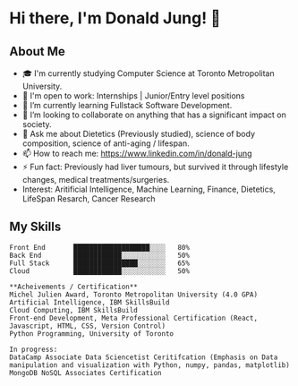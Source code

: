 

# Hi there, I'm Donald Jung! 👋

## About Me
- 🎓 I'm currently studying Computer Science at Toronto Metropolitan University.
- 💼 I'm open to work: Internships | Junior/Entry level positions 
- 🌱 I’m currently learning Fullstack Software Development.
- 👯 I’m looking to collaborate on anything that has a significant impact on society.
- 💬 Ask me about Dietetics (Previously studied), science of body composition, science of anti-aging / lifespan.
- 📫 How to reach me: https://www.linkedin.com/in/donald-jung
- ⚡ Fun fact: Previously had liver tumours, but survived it through lifestyle changes, medical treatments/surgeries.
- Interest: Aritificial Intelligence, Machine Learning, Finance, Dietetics, LifeSpan Resarch, Cancer Research

## My Skills
```Python, Java, HTML, CSS, Javascript, React, AWS/Azure, Docker, Kubernotes
Front End       ███████████████████░░░░   80%
Back End        ████████████░░░░░░░░░░░   50%
Full Stack      ████████████████░░░░░░░   65%
Cloud           ████████████░░░░░░░░░░░   50%

**Acheivements / Certification**
Michel Julien Award, Toronto Metropolitan University (4.0 GPA)
Artificial Intelligence, IBM SkillsBuild
Cloud Computing, IBM SkillsBuild
Front-end Development, Meta Professional Certification (React, Javascript, HTML, CSS, Version Control)
Python Programming, University of Toronto

In progress:
DataCamp Associate Data Sciencetist Ceritifcation (Emphasis on Data manipulation and visualization with Python, numpy, pandas, matplotlib)
MongoDB NoSQL Associates Certification 
